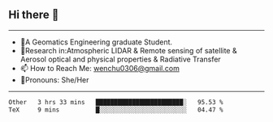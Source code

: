 ## Hi there 👋
---
- 🌱A Geomatics Engineering graduate Student.
- 🔭Research in:Atmospheric LIDAR & Remote sensing of satellite & Aerosol optical and physical properties & Radiative Transfer
- 📫 How to Reach Me: wenchu0306@gmail.com
- 🍒Pronouns: She/Her
---

<!--START_SECTION:waka-->

```txt
Other   3 hrs 33 mins   ████████████████████████░   95.53 %
TeX     9 mins          █░░░░░░░░░░░░░░░░░░░░░░░░   04.47 %
```

<!--END_SECTION:waka-->







